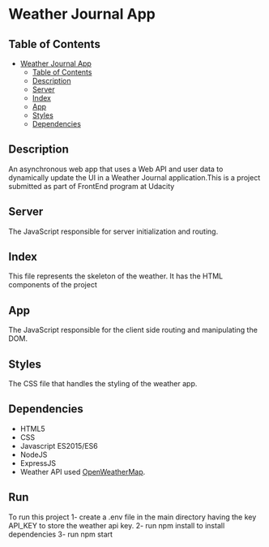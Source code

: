 # Weather Journal App

## Table of Contents

-   [Weather Journal App](#weather-journal-app)
    -   [Table of Contents](#table-of-contents)
    -   [Description](#description)
    -   [Server](#server)
    -   [Index](#index)
    -   [App](#app)
    -   [Styles](#styles)
    -   [Dependencies](#dependencies)

## Description

An asynchronous web app that uses a Web API and user data to dynamically update the UI in a Weather Journal application.This is a project submitted as part of FrontEnd program at Udacity

## Server

The JavaScript responsible for server initialization and routing.

## Index

This file represents the skeleton of the weather. It has the HTML components of the project

## App

The JavaScript responsible for the client side routing and manipulating the DOM.

## Styles

The CSS file that handles the styling of the weather app.

## Dependencies

-   HTML5
-   CSS
-   Javascript ES2015/ES6
-   NodeJS
-   ExpressJS
-   Weather API used [OpenWeatherMap](https://openweathermap.org/).

## Run

To run this project
1- create a .env file in the main directory having the key API_KEY to store the weather api key.
2- run npm install to install dependencies
3- run npm start
